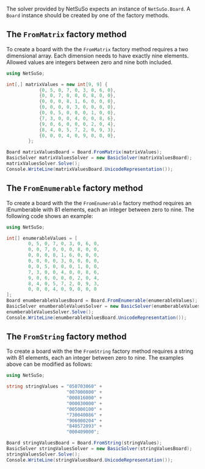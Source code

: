 The solver provided by NetSuSo expects an instance of `NetSuSo.Board`. A `Board` instance should be created
by one of the factory methods.

## The `FromMatrix` factory method

To create a board with the the  `FromMatrix` factory method requires a two dimensional array. Each dimension needs to have exactly nine elements. Allowed values are integers between zero and nine both included.

```c#
using NetSuSo;

int[,] matrixValues = new int[9, 9] {
            {0, 5, 0, 7, 0, 3, 0, 6, 0},
            {0, 0, 7, 0, 0, 0, 8, 0, 0},
            {0, 0, 0, 8, 1, 6, 0, 0, 0},
            {0, 0, 0, 0, 3, 0, 0, 0, 0},
            {0, 0, 5, 0, 0, 0, 1, 0, 0},
            {7, 3, 0, 0, 4, 0, 0, 8, 6},
            {9, 0, 6, 0, 0, 0, 2, 0, 4},
            {8, 4, 0, 5, 7, 2, 0, 9, 3},
            {0, 0, 0, 4, 0, 9, 0, 0, 0},
        };

Board matrixValuesBoard = Board.FromMatrix(matrixValues);
BasicSolver matrixValuesSolver = new BasicSolver(matrixValuesBoard);
matrixValuesSolver.Solve();
Console.WriteLine(matrixValuesBoard.UnicodeRepresentation());
```

## The `FromEnumerable` factory method

To create a board with the the  `FromEnumerable` factory method requires an IEnumberable with 81 elements,
each an integer between zero to nine. The following code shows an example:

```c#
using NetSuSo;

int[] enumerableValues = [
        0, 5, 0, 7, 0, 3, 0, 6, 0,
        0, 0, 7, 0, 0, 0, 8, 0, 0,
        0, 0, 0, 8, 1, 6, 0, 0, 0,
        0, 0, 0, 0, 3, 0, 0, 0, 0,
        0, 0, 5, 0, 0, 0, 1, 0, 0,
        7, 3, 0, 0, 4, 0, 0, 8, 6,
        9, 0, 6, 0, 0, 0, 2, 0, 4,
        8, 4, 0, 5, 7, 2, 0, 9, 3,
        0, 0, 0, 4, 0, 9, 0, 0, 0
];
Board enumberableValuesBoard = Board.FromEnumerable(enumerableValues);
BasicSolver enumberableValuesSolver = new BasicSolver(enumberableValuesBoard);
enumberableValuesSolver.Solve();
Console.WriteLine(enumberableValuesBoard.UnicodeRepresentation());
```

## The `FromString` factory method

To create a board with the the  `FromString` factory method requires a string with 81 elements,
each an integer between zero to nine. The examples above can be modified as follows:

```c#
using NetSuSo;

string stringValues = "050703060" +
                      "007000800" +
                      "000816000" +
                      "000030000" +
                      "005000100" +
                      "730040086" +
                      "906000204" +
                      "840572093" +
                      "000409000";

Board stringValuesBoard = Board.FromString(stringValues);
BasicSolver stringValuesSolver = new BasicSolver(stringValuesBoard);
stringValuesSolver.Solve();
Console.WriteLine(stringValuesBoard.UnicodeRepresentation());
```
